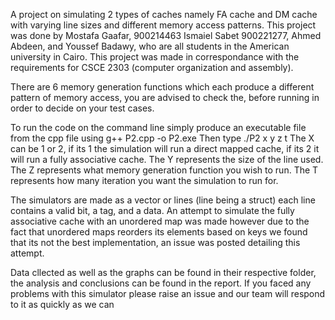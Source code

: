 A project on simulating 2 types of caches namely FA cache and DM cache with varying line sizes and different memory access patterns.
This project was done by
Mostafa Gaafar, 900214463
Ismaiel Sabet 900221277, 
Ahmed Abdeen, 
and Youssef Badawy, who are all students in the American university in Cairo. This project was made in correspondance with the requirements for CSCE 2303 (computer organization and assembly).

There are 6 memory generation functions which each produce a different pattern of memory access, 
you are advised to check the, before running in order to decide on your test cases. 

To run the code on the command line simply produce an executable file from the cpp file using
g++ P2.cpp -o P2.exe
Then type ./P2 x y z t 
The X can be 1 or 2, if its 1 the simulation will run a direct mapped cache, if its 2 it will run a fully associative cache.
The Y represents the size of the line used.
The Z represents what memory generation function you wish to run.
The T represents how many iteration you want the simulation to run for.

The simulators are made as a vector or lines (line being a struct) each line contains a valid bit, a tag, and a data. 
An attempt to simulate the fully associative cache with an unordered map was made however due to the fact that unordered maps reorders its elements based on keys we found that its not the best implementation,
an issue was posted detailing this attempt. 

Data cllected as well as the graphs can be found in their respective folder, the analysis and conclusions can be found in the report. If you faced any problems with this simulator please raise
an issue and our team will respond to it as quickly as we can

